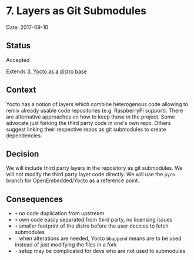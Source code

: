 # 7. Layers as Git Submodules

Date: 2017-09-10

## Status

Accepted

Extends [3. Yocto as a distro base](0003-yocto-as-a-distro-base.md)

## Context

Yocto has a notion of layers which combine heterogenous code allowing to remix already usable code repositories (e.g. RaspberryPi support). There are alternative approaches on how to keep those in the project. Some advocate just forking the third party code in one's own repo. Others suggest linking their respective repos as git submodules to create dependencies.

## Decision

We will include third party layers in the repository as git submodules. We will not modify the third party layer code directly. We will use the `pyro` branch for OpenEmbedded/Yocto as a reference point.

## Consequences

- `+` no code duplication from upstream 
- `+` own code easily separated from third party, no licensing issues
- `+` smaller footprint of the distro before the user decices to fetch submodules
- `-` when alterations are needed, Yocto `bbappend` means are to be used instead of just modifying the files in a fork
- `-` setup may be complicated for devs who are not used to submodules